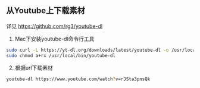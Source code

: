 ## 从Youtube上下载素材

详见 https://github.com/rg3/youtube-dl

1. Mac下安装youtube-dl命令行工具

```bash
sudo curl -L https://yt-dl.org/downloads/latest/youtube-dl -o /usr/local/bin/youtube-dl
sudo chmod a+rx /usr/local/bin/youtube-dl	
```

2. 根据url下载素材

```bash
youtube-dl https://www.youtube.com/watch?v=rJSta3pnsQk
```

